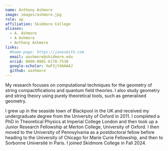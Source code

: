 ```yaml
---
name: Anthony Ashmore
image: images/ashmore.jpg
role: ap
affiliation: Skidmore College
aliases:
  - A. Ashmore
  - A Ashmore
  - Anthony Ashmore
links:
  #home-page: https://janesmith.com
  email: aashmore@skidmore.edu
  orcid: 0000-0001-6178-7538
  google-scholar: XwF3jY4AAAAJ
  github: aashmore
---
```


My research focuses on computational techniques for the geometry of string compactifications and quantum field theories. I also study geometry and string theory using purely theoretical tools, such as generalised geometry.

I grew up in the seaside town of Blackpool in the UK and received my undergraduate degree from the University of Oxford in 2011. I completed a PhD in Theoretical Physics at Imperial College London and then took up a Junior Research Fellowship at Merton College, University of Oxford. I then moved to the University of Pennsylvania as a postdoctoral fellow before heading to the University of Chicago for Marie Curie Fellowship, and then to Sorbonne Université in Paris. I joined Skidmore College in Fall 2024.

